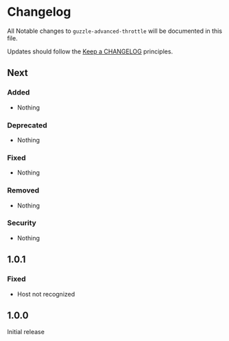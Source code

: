 # Changelog

All Notable changes to `guzzle-advanced-throttle` will be documented in this file.

Updates should follow the [Keep a CHANGELOG](http://keepachangelog.com/) principles.

## Next

### Added
- Nothing

### Deprecated
- Nothing

### Fixed
- Nothing

### Removed
- Nothing

### Security
- Nothing

## 1.0.1 

### Fixed
- Host not recognized

## 1.0.0

Initial release
